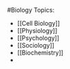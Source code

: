 #Biology
Topics:
* [[Cell Biology]]
* [[Physiology]]
* [[Psychology]]
* [[Sociology]]
* [[Biochemistry]]
* 